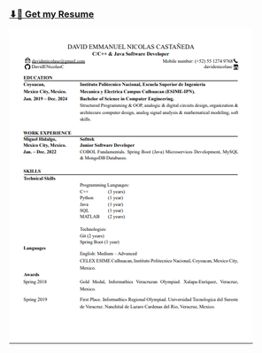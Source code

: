 <!--
Link para descargar CV
-->
### [⬇📄 Get my Resume](Resume/Resume-David-Emmanuel-Nicolas-Castañeda.pdf)
<!--
PNG del CV
-->
![My Resume](Resume/Resume.png)